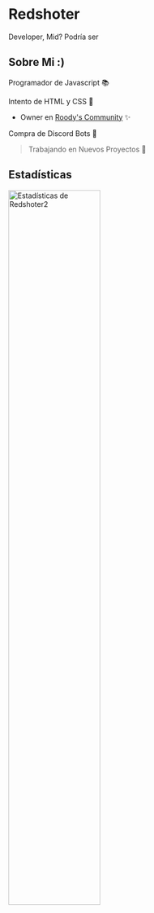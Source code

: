 # Redshoter
Developer, Mid? Podría ser
## Sobre Mi :)
Programador de Javascript 📚

Intento de HTML y CSS 🥵

* Owner en <a href="https://discord.gg/5Ha2D33hbA">Roody's Community</a> ✨

Compra de Discord Bots 🤖

> Trabajando en Nuevos Proyectos 📌
## Estadísticas
<img align="left" src="https://github-readme-stats.vercel.app/api?username=redshoter2&&show_icons=true&include_all_commits=true&title_color=fff&icon_color=79ff97&text_color=efefef&bg_color=24292e" alt="Estadísticas de Redshoter2" width="60%">
